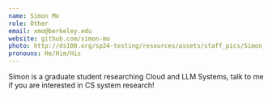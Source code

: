 ```yaml
---
name: Simon Mo
role: Other
email: xmo@berkeley.edu
website: github.com/simon-mo
photo: http://ds100.org/sp24-testing/resources/assets/staff_pics/Simon_Mo.png
pronouns: He/Him/His
---
```

Simon is a graduate student researching Cloud and LLM Systems, talk to me if you are interested in CS system research! 
